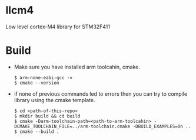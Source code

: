 # llcm4
Low level cortex-M4 library for STM32F411

# Build
* Make sure you have installed arm toolcahin, cmake.
    ```
    $ arm-none-eabi-gcc -v
    $ cmake --version
    ```
 * if none of previous commands led to errors then you can try to compile library using the cmake template.
	```
	$ cd <path-of-this-repo>
	$ mkdir build && cd build
	$ cmake -Darm-toolchain-path=<path-to-arm-toolcahin> -DCMAKE_TOOLCHAIN_FILE=../arm-toolchain.cmake -DBUILD_EXAMPLES=On ..
	$ cmake --build .
	```
